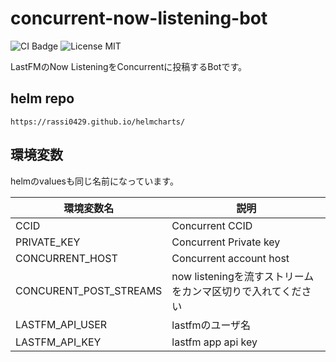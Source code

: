 # concurrent-now-listening-bot
![CI Badge](https://github.com/rassi0429/concurrent-now-listening-bot/actions/workflows/build.yml/badge.svg)
![License MIT](https://img.shields.io/github/license/rassi0429/concurrent-now-listening-bot)

LastFMのNow ListeningをConcurrentに投稿するBotです。

## helm repo

`https://rassi0429.github.io/helmcharts/`

## 環境変数
helmのvaluesも同じ名前になっています。

| 環境変数名                  | 説明                                   |
|------------------------|--------------------------------------|
| CCID                   | Concurrent CCID                      |
| PRIVATE_KEY            | Concurrent Private key               |
| CONCURRENT_HOST        | Concurrent account host              |
| CONCURENT_POST_STREAMS | now listeningを流すストリームをカンマ区切りで入れてください |
| LASTFM_API_USER        | lastfmのユーザ名                          |
| LASTFM_API_KEY         | lastfm app api key                   |

